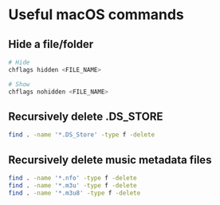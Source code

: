 # Useful macOS commands
## Hide a file/folder
```bash
# Hide
chflags hidden <FILE_NAME>

# Show
chflags nohidden <FILE_NAME>
```

## Recursively delete .DS_STORE
```bash
find . -name '*.DS_Store' -type f -delete
```

## Recursively delete music metadata files
```bash
find . -name '*.nfo' -type f -delete
find . -name '*.m3u' -type f -delete
find . -name '*.m3u8' -type f -delete
```